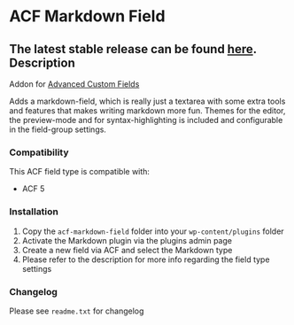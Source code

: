 ACF Markdown Field
==================
The latest stable release can be found [here](http://wordpress.org/extend/plugins/advanced-custom-fields-markdown-field/).
Description
-----------
Addon for [Advanced Custom Fields](http://www.advancedcustomfields.com/)  

Adds a markdown-field, which is really just a textarea with some extra tools and features that makes writing markdown more fun. Themes for the editor, the preview-mode and for syntax-highlighting is included and configurable in the field-group settings.

### Compatibility

This ACF field type is compatible with:  

* ACF 5

### Installation

1. Copy the `acf-markdown-field` folder into your `wp-content/plugins` folder
2. Activate the Markdown plugin via the plugins admin page
3. Create a new field via ACF and select the Markdown type
4. Please refer to the description for more info regarding the field type settings

### Changelog
Please see `readme.txt` for changelog
